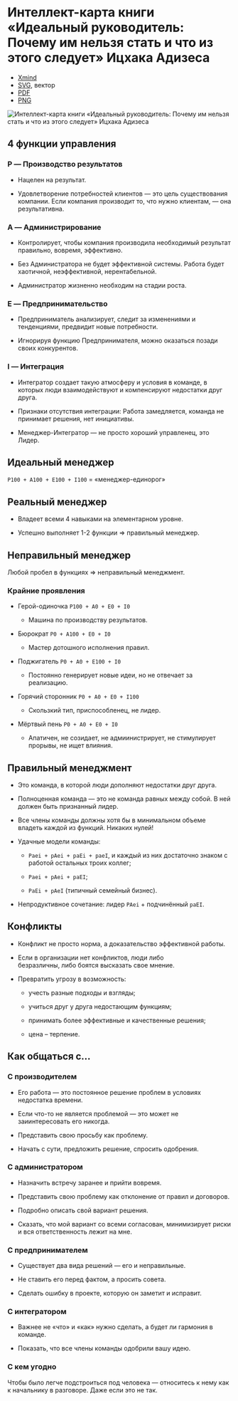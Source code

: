# Интеллект-карта книги «Идеальный руководитель: Почему им нельзя стать и что из этого следует» Ицхака Адизеса

* [Xmind](/Идеальный%20руководитель.%20Ицхак%20Адизес/Идеальный-руководитель-Ицхак-Адизес.xmind)
* [SVG](/Идеальный%20руководитель.%20Ицхак%20Адизес/Идеальный-руководитель-Ицхак-Адизес.svg), вектор
* [PDF](/Идеальный%20руководитель.%20Ицхак%20Адизес/Идеальный-руководитель-Ицхак-Адизес.pdf)
* [PNG](/Идеальный%20руководитель.%20Ицхак%20Адизес/Идеальный-руководитель-Ицхак-Адизес.png)

![Интеллект-карта книги «Идеальный руководитель: Почему им нельзя стать и что из этого следует» Ицхака Адизеса](/Идеальный%20руководитель.%20Ицхак%20Адизес/Идеальный-руководитель-Ицхак-Адизес.png)



## 4 функции управления



### P — Производство результатов

- Нацелен на результат.

- Удовлетворение потребностей клиентов — это цель существования компании. Если компания производит то, что нужно клиентам, — она результативна.



### A ­— Администрирование

- Контролирует, чтобы компания производила необходимый результат правильно, вовремя, эффективно.

- Без Администратора не будет эффективной системы. Работа будет хаотичной, неэффективной, нерентабельной.

- Администратор жизненно необходим на стадии роста.



### E — Предпринимательство

- Предприниматель анализирует, следит за изменениями и тенденциями, предвидит новые потребности.

- Игнорируя функцию Предпринимателя, можно оказаться позади своих конкурентов.



### I — Интеграция

- Интегратор создает такую атмосферу и условия в команде, в которых люди взаимодействуют и компенсируют недостатки друг друга.

- Признаки отсутствия интеграции: Работа замедляется, команда не принимает решения, нет инициативы.

- Менеджер-Интегратор — не просто хороший управленец, это Лидер.



## Идеальный менеджер

`P100 + A100 + E100 + I100` = «менеджер-единорог»



## Реальный менеджер

- Владеет всеми 4 навыками на элементарном уровне.

- Успешно выполняет 1-2 функции => правильный менеджер.



## Неправильный менеджер

Любой пробел в функциях => неправильный менеджмент.



### Крайние проявления

- Герой-одиночка `P100 + A0 + E0 + I0`

	- Машина по производству результатов.

- Бюрократ `P0 + A100 + E0 + I0`

	- Мастер дотошного исполнения правил.

- Поджигатель `P0 + A0 + E100 + I0`

	- Постоянно генерирует новые идеи, но не отвечает за реализацию.

- Горячий сторонник `P0 + A0 + E0 + I100`

	- Скользкий тип, приспособленец, не лидер.

- Мёртвый пень `P0 + A0 + E0 + I0`

	- Апатичен, не созидает, не адмиинистрирует, не стимулирует прорывы, не ищет влияния.



## Правильный менеджмент

- Это команда, в которой люди дополняют недостатки друг друга.

- Полноценная команда — это не команда равных между собой. В ней должен быть признанный лидер.

- Все члены команды должны хотя бы в минимальном объеме владеть каждой из функций. Никаких нулей!

- Удачные модели команды:

  - `Paei + pAei + paEi + paeI`, и каждый из них достаточно знаком с работой остальных троих коллег;

  - `Paei + pAei + paEI`;

  - `PaEi + pAeI` (типичный семейный бизнес).

- Непродуктивное сочетание: лидер `PAei` + подчинённый `paEI`.



## Конфликты

- Конфликт не просто норма, а доказательство эффективной работы.

- Если в организации нет конфликтов, люди либо  
  безразличны, либо боятся высказать свое мнение.

- Превратить угрозу в возможность:

  - учесть разные подходы и взгляды;

  - учиться друг у друга недостающим функциям;

  - принимать более эффективные и качественные решения;

  - цена – терпение.



## Как общаться с…



### С производителем

- Его работа — это постоянное решение проблем в условиях недостатка времени.

- Если что-то не является проблемой — это может не заиинтересовать его никогда.

- Представить свою просьбу как проблему.

- Начать с сути, предложить решение, спросить одобрения.



### С администратором

- Назначить встречу заранее и прийти вовремя.

- Представить свою проблему как отклонение от правил и договоров.

- Подробно описать свой вариант решения.

- Сказать, что мой вариант со всеми согласован, минимизирует риски и вся ответственность лежит на мне.



### С предпринимателем

- Существует два вида решений — его и неправильные.

- Не ставить его перед фактом, а просить совета.

- Сделать ошибку в проекте, которую он заметит и исправит.



### С интегратором

- Важнее не «что» и «как» нужно сделать, а будет ли гармония в команде.

- Показать, что все члены команды одобрили вашу идею.



### С кем угодно

Чтобы было легче подстроиться под человека — относитесь к нему как к начальнику в разговоре. Даже если это не так.
